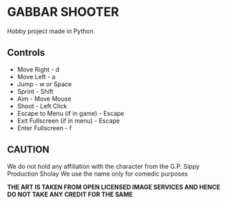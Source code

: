 # GABBAR SHOOTER
Hobby project made in Python 


## Controls
* Move Right - d
* Move Left - a
* Jump - w or Space
* Sprint - Shift
* Aim - Move Mouse
* Shoot - Left Click
* Escape to Menu (if in game) - Escape
* Exit Fullscreen (if in menu) - Escape
* Enter Fullscreen - f


## CAUTION ##
We do not hold any affiliation with the character from the G.P. Sippy Production Sholay
We use the name only for comedic purposes

**THE ART IS TAKEN FROM OPEN LICENSED IMAGE SERVICES AND HENCE DO NOT TAKE ANY CREDIT FOR THE SAME**
